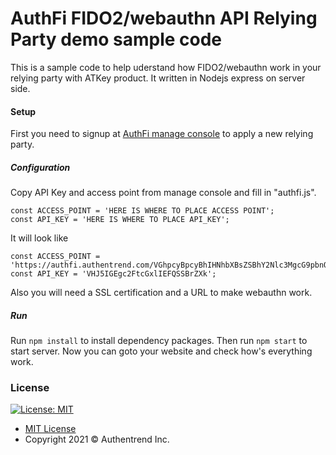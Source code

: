 # AuthFi FIDO2/webauthn API Relying Party demo sample code

This is a sample code to help uderstand how FIDO2/webauthn work in your relying party with ATKey product.
It written in Nodejs express on server side.

#### Setup

First you need to signup at [AuthFi manage console](https://authfi.authentrend.com) to apply a new relying party.


##### Configuration

Copy API Key and access point from manage console and fill in "authfi.js".

```
const ACCESS_POINT = 'HERE IS WHERE TO PLACE ACCESS POINT';
const API_KEY = 'HERE IS WHERE TO PLACE API_KEY';
```

It will look like
```
const ACCESS_POINT = 'https://authfi.authentrend.com/VGhpcyBpcyBhIHNhbXBsZSBhY2Nlc3MgcG9pbnQ';
const API_KEY = 'VHJ5IGEgc2FtcGxlIEFQSSBrZXk';
```

Also you will need a SSL certification and a URL to make webauthn work.

##### Run

Run ```npm install``` to install dependency packages. Then run ```npm start``` to start server.
Now you can goto your website and check how's everything work.


### License
[![License: MIT](https://img.shields.io/badge/License-MIT-yellow.svg)](https://opensource.org/licenses/MIT)
- [MIT License](https://github.com/AuthenTrend/authfi_fido2_cloud_sample/blob/master/LICENSE)
- Copyright 2021 © Authentrend Inc.